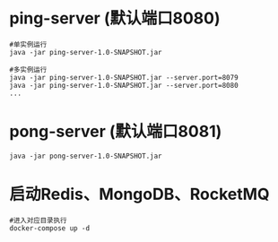 # ping-server (默认端口8080)
```
#单实例运行
java -jar ping-server-1.0-SNAPSHOT.jar

#多实例运行
java -jar ping-server-1.0-SNAPSHOT.jar --server.port=8079
java -jar ping-server-1.0-SNAPSHOT.jar --server.port=8080
...
```

# pong-server (默认端口8081)
```
java -jar pong-server-1.0-SNAPSHOT.jar
```

# 启动Redis、MongoDB、RocketMQ
```
#进入对应目录执行
docker-compose up -d
```
